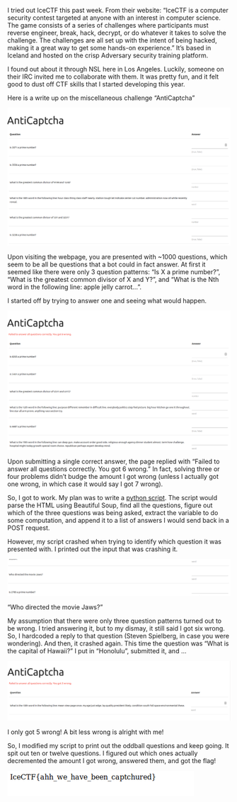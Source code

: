 I tried out IceCTF this past week. From their website: “IceCTF is a computer security contest targeted at anyone with an interest in computer science. The game consists of a series of challenges where participants must reverse engineer, break, hack, decrypt, or do whatever it takes to solve the challenge. The challenges are all set up with the intent of being hacked, making it a great way to get some hands-on experience.” It’s based in Iceland and hosted on the crisp Adversary security training platform.

I found out about it through NSL here in Los Angeles. Luckily, someone on their IRC invited me to collaborate with them. It was pretty fun, and it felt good to dust off CTF skills that I started developing this year.

Here is a write up on the miscellaneous challenge “AntiCaptcha”

![AntiCaptcha](main-page.png)

Upon visiting the webpage, you are presented with ~1000 questions, which seem to be all be questions that a bot could in fact answer. At first it seemed like there were only 3 question patterns: “Is X a prime number?”, “What is the greatest common divisor of X and Y?”, and “What is the Nth word in the following line: apple jelly carrot...”.

I started off by trying to answer one and seeing what would happen.

![6 wrong](6-wrong.png)

Upon submitting a single correct answer, the page replied with “Failed to answer all questions correctly. You got 6 wrong.” In fact, solving three or four problems didn’t budge the amount I got wrong (unless I actually got one wrong, in which case it would say I got 7 wrong).

So, I got to work. My plan was to write a [python script](anticaptcha.py). The script would parse the HTML using Beautiful Soup, find all the questions, figure out which of the three questions was being asked, extract the variable to do some computation, and append it to a list of answers I would send back in a POST request.

However, my script crashed when trying to identify which question it was presented with. I printed out the input that was crashing it.

![Who directed Jaws?](who-directed-jaws.png)

“Who directed the movie Jaws?”

 My assumption that there were only three question patterns turned out to be wrong. I tried answering it, but to my dismay, it still said I got six wrong. So, I hardcoded a reply to that question (Steven Spielberg, in case you were wondering). And then, it crashed again. This time the question was “What is the capital of Hawaii?” I put in “Honolulu”, submitted it, and ...

 ![5 wrong](5-wrong.png)

 I only got 5 wrong! A bit less wrong is alright with me!

So, I modified my script to print out the oddball questions and keep going. It spit out ten or twelve questions. I figured out which ones actually decremented the amount I got wrong, answered them, and got the flag!

![The Flag!](anticaptcha-flag.png)

